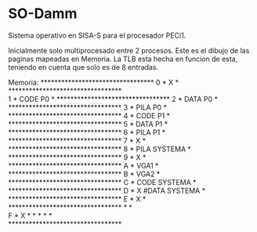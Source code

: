# SO-Damm
Sistema operativo en SISA-S para el procesador PECi1.

Inicialmente solo multiprocesado entre 2 procesos.
Este es el dibujo de las paginas mapeadas en Memoria.
La TLB esta hecha en funcion de esta, teniendo en cuenta que solo es de 8 entradas.

Memoria:
		*********************************
	0	*	X			*
		*********************************				
	1	*	CODE P0			*
		*********************************
	2	*	DATA P0			*
		*********************************
	3	*	PILA P0			*
		*********************************
	4	*	CODE P1			*
		*********************************
	5	*	DATA P1			*
		*********************************
	6	*	PILA P1			*
		*********************************
	7	*	X			*
		*********************************
	8	*	PILA SYSTEMA		*
		*********************************
	9	*	X			*
		*********************************
	A	*	VGA1			*
		*********************************
	B	*	VGA2			*
		*********************************
	C	*	CODE SYSTEMA		*
		*********************************
	D	*	X #DATA SYSTEMA		*	
		*********************************
	E	*	X			*
		*********************************				*				*	
	F	*	X 			*
		*				*
		*				*		
		*********************************
